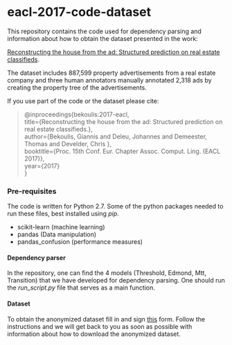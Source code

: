 # eacl-2017-code-dataset

This repository contains the code used for dependency parsing and information about how to obtain the dataset presented in the work:

[Reconstructing the house from the ad: Structured prediction on real estate classifieds](http://users.ugent.be/~ibekouli/papers/eacl2017/bekoulis-eacl2017.pdf).

The dataset includes 887,599 property advertisements from a real estate company and three human annotators manually annotated 2,318 ads by creating the property tree of the advertisements.

If you use part of the code or the dataset please cite:
  
> @inproceedings{bekoulis:2017-eacl,  
>   title={Reconstructing the house from the ad: Structured prediction on real estate classifieds.},  
>   author={Bekoulis, Giannis and Deleu, Johannes and Demeester, Thomas and Develder, Chris },  
>   booktitle={Proc. 15th Conf. Eur. Chapter Assoc. Comput. Ling. (EACL 2017)},  
>   year={2017}  
> }  

### Pre-requisites ###

The code is written for Python 2.7. Some of the python packages needed to run these files, best installed using *pip*.

* scikit-learn (machine learning)
* pandas (Data manipulation)
* pandas_confusion (performance measures)

#### Dependency parser ####

In the repository, one can find the 4 models (Threshold, Edmond, Mtt, Transition) that we have developed for dependency parsing. One should run the *run_script.py* file that serves as a main function.

#### Dataset ####

To obtain the anonymized dataset fill in and sign [this](https://github.com/bekou/ad_data/raw/master/agreement/data-agreement.pdf) form. Follow the instructions and we will get back to you as soon as possible with information about how to download the anonymized dataset. 
